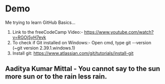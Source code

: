 # Demo

Me trying to learn GitHub Basics...

1. Link to the freeCodeCamp Video:- https://www.youtube.com/watch?v=RGOj5yH7evk
2. To check if Git installed on Windows:- Open cmd, type git --version (~git version 2.39.1.windows.1)
3.  Install git: https://www.atlassian.com/git/tutorials/install-git

## Aaditya Kumar Mittal - You cannot say to the sun more sun or to the rain less rain.